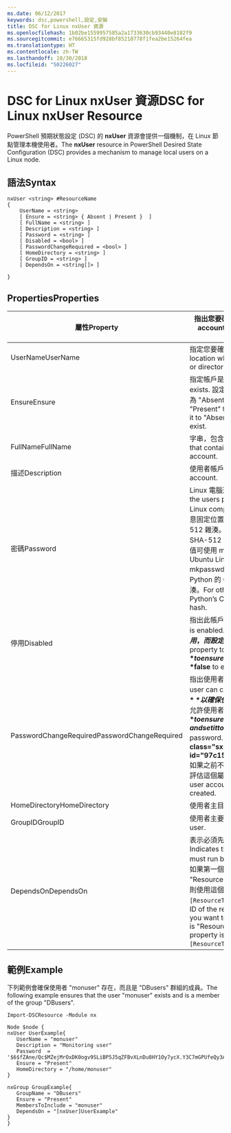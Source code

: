 ```yaml
---
ms.date: 06/12/2017
keywords: dsc,powershell,設定,安裝
title: DSC for Linux nxUser 資源
ms.openlocfilehash: 1b02be1559957585a2a1733630cb93440e8182f9
ms.sourcegitcommit: e76665315fd928bf85210778f1fea2be15264fea
ms.translationtype: HT
ms.contentlocale: zh-TW
ms.lasthandoff: 10/30/2018
ms.locfileid: "50226027"
---
```

# <a name="dsc-for-linux-nxuser-resource"></a><span data-ttu-id="97c15-103">DSC for Linux nxUser 資源</span><span class="sxs-lookup"><span data-stu-id="97c15-103">DSC for Linux nxUser Resource</span></span>

<span data-ttu-id="97c15-104">PowerShell 預期狀態設定 (DSC) 的 **nxUser** 資源會提供一個機制，在 Linux 節點管理本機使用者。</span><span class="sxs-lookup"><span data-stu-id="97c15-104">The **nxUser** resource in PowerShell Desired State Configuration (DSC) provides a mechanism to manage local users on a Linux node.</span></span>

## <a name="syntax"></a><span data-ttu-id="97c15-105">語法</span><span class="sxs-lookup"><span data-stu-id="97c15-105">Syntax</span></span>

```
nxUser <string> #ResourceName
{
    UserName = <string>
    [ Ensure = <string> { Absent | Present }  ]
    [ FullName = <string> ]
    [ Description = <string> ]
    [ Password = <string> ]
    [ Disabled = <bool> ]
    [ PasswordChangeRequired = <bool> ]
    [ HomeDirectory = <string> ]
    [ GroupID = <string> ]
    [ DependsOn = <string[]> ]

}
```

## <a name="properties"></a><span data-ttu-id="97c15-106">Properties</span><span class="sxs-lookup"><span data-stu-id="97c15-106">Properties</span></span>

|  <span data-ttu-id="97c15-107">屬性</span><span class="sxs-lookup"><span data-stu-id="97c15-107">Property</span></span> |  <span data-ttu-id="97c15-108">指出您要確保其特定狀態的帳戶名稱。</span><span class="sxs-lookup"><span data-stu-id="97c15-108">Indicates the account name for which you want to ensure a specific state.</span></span> |
|---|---|
| <span data-ttu-id="97c15-109">UserName</span><span class="sxs-lookup"><span data-stu-id="97c15-109">UserName</span></span>| <span data-ttu-id="97c15-110">指定您要確認檔案或目錄狀態的位置。</span><span class="sxs-lookup"><span data-stu-id="97c15-110">Specifies the location where you want to ensure the state for a file or directory.</span></span>|
| <span data-ttu-id="97c15-111">Ensure</span><span class="sxs-lookup"><span data-stu-id="97c15-111">Ensure</span></span>| <span data-ttu-id="97c15-112">指定帳戶是否存在。</span><span class="sxs-lookup"><span data-stu-id="97c15-112">Specifies whether the account exists.</span></span> <span data-ttu-id="97c15-113">設定此屬性為 "Present" 以確保帳戶存在，而設為 "Absent" 可確保帳戶不存在。</span><span class="sxs-lookup"><span data-stu-id="97c15-113">Set this property to "Present" to ensure that the account exists, and set it to "Absent" to ensure that the account does not exist.</span></span>|
| <span data-ttu-id="97c15-114">FullName</span><span class="sxs-lookup"><span data-stu-id="97c15-114">FullName</span></span>| <span data-ttu-id="97c15-115">字串，包含要用於使用者帳戶的完整名稱。</span><span class="sxs-lookup"><span data-stu-id="97c15-115">A string that contains the full name to use for the user account.</span></span>|
| <span data-ttu-id="97c15-116">描述</span><span class="sxs-lookup"><span data-stu-id="97c15-116">Description</span></span>| <span data-ttu-id="97c15-117">使用者帳戶的描述。</span><span class="sxs-lookup"><span data-stu-id="97c15-117">The description for the user account.</span></span>|
| <span data-ttu-id="97c15-118">密碼</span><span class="sxs-lookup"><span data-stu-id="97c15-118">Password</span></span>| <span data-ttu-id="97c15-119">Linux 電腦適當表單的使用者密碼雜湊。</span><span class="sxs-lookup"><span data-stu-id="97c15-119">The hash of the users password in the appropriate form for the Linux computer.</span></span> <span data-ttu-id="97c15-120">一般而言，這是「加鹽」過 (在密碼任意固定位置插入特定的字串) 的 SHA-256 或 SHA-512 雜湊。</span><span class="sxs-lookup"><span data-stu-id="97c15-120">Typically, this is a salted SHA-256, or SHA-512 hash.</span></span> <span data-ttu-id="97c15-121">在 Debian 和 Ubuntu Linux 上，這個值可使用 mkpasswd 命令產生。</span><span class="sxs-lookup"><span data-stu-id="97c15-121">On Debian and Ubuntu Linux, this value can be generated with the mkpasswd command.</span></span> <span data-ttu-id="97c15-122">針對其他 Linux 散發版本，Python 的 Crypt 程式庫的 crypt 方法可用來產生此雜湊。</span><span class="sxs-lookup"><span data-stu-id="97c15-122">For other Linux distros, the crypt method of Python’s Crypt library can be used to generate the hash.</span></span>|
| <span data-ttu-id="97c15-123">停用</span><span class="sxs-lookup"><span data-stu-id="97c15-123">Disabled</span></span>| <span data-ttu-id="97c15-124">指出此帳戶是否啟用。</span><span class="sxs-lookup"><span data-stu-id="97c15-124">Indicates whether the account is enabled.</span></span> <span data-ttu-id="97c15-125">將此屬性設定為 **$true** 以確保此帳戶已停用，而設定為 **$false** 可確定已啟用。</span><span class="sxs-lookup"><span data-stu-id="97c15-125">Set this property to **$true** to ensure that this account is disabled, and set it to **$false** to ensure that it is enabled.</span></span>|
| <span data-ttu-id="97c15-126">PasswordChangeRequired</span><span class="sxs-lookup"><span data-stu-id="97c15-126">PasswordChangeRequired</span></span>| <span data-ttu-id="97c15-127">指出使用者是否可以變更密碼。</span><span class="sxs-lookup"><span data-stu-id="97c15-127">Indicates whether the user can change the password.</span></span> <span data-ttu-id="97c15-128">將此屬性設定為 **$true** 以確保使用者無法變更密碼，而設定為 **$false** 可允許使用者變更密碼。</span><span class="sxs-lookup"><span data-stu-id="97c15-128">Set this property to **$true** to ensure that the user cannot change the password, and set it to **$false** to allow the user to change the password.</span></span> <span data-ttu-id="97c15-129">預設值為 **$false**。</span><span class="sxs-lookup"><span data-stu-id="97c15-129">The default value is **$false**.</span></span> <span data-ttu-id="97c15-130">如果之前不存在此使用者帳戶，而且正在建立中，才會評估這個屬性。</span><span class="sxs-lookup"><span data-stu-id="97c15-130">This property is only evaluated if the user account did not exist previously and is being created.</span></span>|
| <span data-ttu-id="97c15-131">HomeDirectory</span><span class="sxs-lookup"><span data-stu-id="97c15-131">HomeDirectory</span></span>| <span data-ttu-id="97c15-132">使用者主目錄。</span><span class="sxs-lookup"><span data-stu-id="97c15-132">The home directory for the user.</span></span>|
| <span data-ttu-id="97c15-133">GroupID</span><span class="sxs-lookup"><span data-stu-id="97c15-133">GroupID</span></span>| <span data-ttu-id="97c15-134">使用者主要群組識別碼。</span><span class="sxs-lookup"><span data-stu-id="97c15-134">The primary group ID for the user.</span></span>|
| <span data-ttu-id="97c15-135">DependsOn</span><span class="sxs-lookup"><span data-stu-id="97c15-135">DependsOn</span></span> | <span data-ttu-id="97c15-136">表示必須先執行另一個資源的設定，再設定這個資源。</span><span class="sxs-lookup"><span data-stu-id="97c15-136">Indicates that the configuration of another resource must run before this resource is configured.</span></span> <span data-ttu-id="97c15-137">例如，如果第一個想要執行的資源設定指令碼區塊的識別碼是 "ResourceName"，而它的類型是 "ResourceType"，則使用這個屬性的語法就是 `DependsOn = "[ResourceType]ResourceName"`。</span><span class="sxs-lookup"><span data-stu-id="97c15-137">For example, if the ID of the resource configuration script block that you want to run first is "ResourceName" and its type is "ResourceType", the syntax for using this property is `DependsOn = "[ResourceType]ResourceName"`.</span></span>|

## <a name="example"></a><span data-ttu-id="97c15-138">範例</span><span class="sxs-lookup"><span data-stu-id="97c15-138">Example</span></span>

<span data-ttu-id="97c15-139">下列範例會確保使用者 "monuser" 存在，而且是 "DBusers" 群組的成員。</span><span class="sxs-lookup"><span data-stu-id="97c15-139">The following example ensures that the user "monuser" exists and is a member of the group "DBusers".</span></span>

```
Import-DSCResource -Module nx

Node $node {
nxUser UserExample{
   UserName = "monuser"
   Description = "Monitoring user"
   Password  =    '$6$fZAne/Qc$MZejMrOxDK0ogv9SLiBP5J5qZFBvXLnDu8HY1Oy7ycX.Y3C7mGPUfeQy3A82ev3zIabhDQnj2ayeuGn02CqE/0'
   Ensure = "Present"
   HomeDirectory = "/home/monuser"
}

nxGroup GroupExample{
   GroupName = "DBusers"
   Ensure = "Present"
   MembersToInclude = "monuser"
   DependsOn = "[nxUser]UserExample"
}
}
```